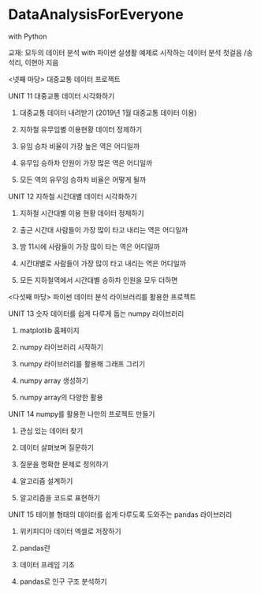 # DataAnalysisForEveryone
with Python

교재: 모두의 데이터 분석 with 파이썬 실생활 예제로 시작하는 데이터 분석 첫걸음 /송석리, 이현아 지음

<넷째 마당> 대중교통 데이터 프로젝트

UNIT 11 대중교통 데이터 시각화하기

1) 대중교통 데이터 내려받기 (2019년 1월 대중교통 데이터 이용)

2) 지하철 유무임별 이용현황 데이터 정제하기

3) 유임 승차 비율이 가장 높은 역은 어디일까

4) 유무임 승하차 인원이 가장 많은 역은 어디일까

5) 모든 역의 유무임 승하차 비율은 어떻게 될까

UNIT 12 지하철 시간대별 데이터 시각화하기

1) 지하철 시간대별 이용 현황 데이터 정제하기 

2) 출근 시간대 사람들이 가장 많이 타고 내리는 역은 어디일까

3) 밤 11시에 사람들이 가장 많이 타는 역은 어디일까

4) 시간대별로 사람들이 가장 많이 타고 내리는 역은 어디일까

5) 모든 지하철역에서 시간대별 승하차 인원을 모두 더하면

<다섯째 마당> 파이썬 데이터 분석 라이브러리를 활용한 프로젝트

UNIT 13 숫자 데이터를 쉽게 다루게 돕는 numpy 라이브러리

1) matplotlib 홈페이지 

2) numpy 라이브러리 시작하기

3) numpy 라이브러리를 활용해 그래프 그리기 

4) numpy array 생성하기 

5) numpy array의 다양한 활용

UNIT 14 numpy를 활용한 나만의 프로젝트 만들기 

1) 관심 있는 데이터 찾기

2) 데이터 살펴보며 질문하기

3) 질문을 명확한 문제로 정의하기

4) 알고리즘 설계하기

5) 알고리즘을 코드로 표현하기 

UNIT 15 테이블 형태의 데이터를 쉽게 다루도록 도와주는 pandas 라이브러리

1) 위키피디아 데이터 엑셀로 저장하기

2) pandas란

3) 데이터 프레임 기초

4) pandas로 인구 구조 분석하기 
